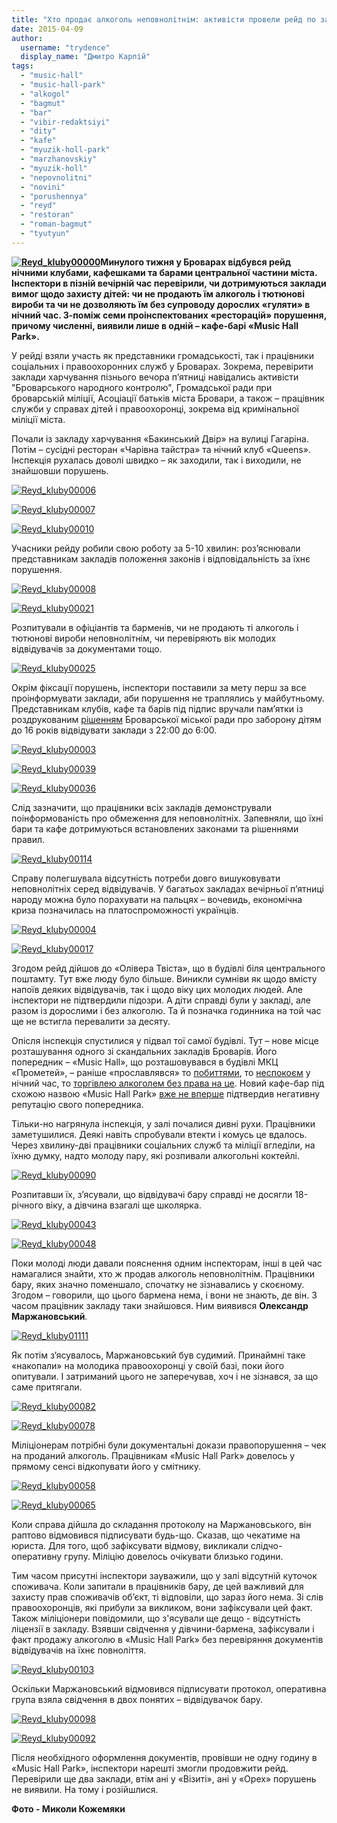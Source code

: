 ```yaml
---
title: "Хто продає алкоголь неповнолітнім: активісти провели рейд по закладах харчування у Броварах"
date: 2015-04-09
author: 
  username: "trydence"
  display_name: "Дмитро Карпій"
tags: 
  - "music-hall"
  - "music-hall-park"
  - "alkogol"
  - "bagmut"
  - "bar"
  - "vibir-redaktsiyi"
  - "dity"
  - "kafe"
  - "myuzik-holl-park"
  - "marzhanovskiy"
  - "myuzik-holl"
  - "nepovnolitni"
  - "novini"
  - "porushennya"
  - "reyd"
  - "restoran"
  - "roman-bagmut"
  - "tyutyun"
---
```


**[![Reyd_kluby00000](https://mpz.brovary.org/wp-content/uploads/2015/04/Reyd_kluby00000.jpg)](https://mpz.brovary.org/wp-content/uploads/2015/04/Reyd_kluby00000.jpg)Минулого тижня у Броварах відбувся рейд нічними клубами, кафешками та барами центральної частини міста. Інспектори в пізній вечірній час перевірили, чи дотримуються заклади вимог щодо захисту дітей: чи не продають їм алкоголь і тютюнові вироби та чи не дозволяють їм без супроводу дорослих «гуляти» в нічний час. З-поміж семи проінспектованих «ресторацій» порушення, причому численні, виявили лише в одній – кафе-барі «Music Hall Park».**

У рейді взяли участь як представники громадськості, так і працівники соціальних і правоохоронних служб у Броварах. Зокрема, перевірити заклади харчування пізнього вечора п’ятниці навідались активісти "Броварського народного контролю", Громадської ради при броварській міліції, Асоціації батьків міста Бровари, а також – працівник служби у справах дітей і правоохоронці, зокрема від кримінальної міліції міста.

Почали із закладу харчування «Бакинський Двір» на вулиці Гагаріна. Потім – сусідні ресторан «Чарівна тайстра» та нічний клуб «Queens». Інспекція рухалась доволі швидко – як заходили, так і виходили, не знайшовши порушень.

[![Reyd_kluby00006](https://mpz.brovary.org/wp-content/uploads/2015/04/Reyd_kluby00006.jpg)](https://mpz.brovary.org/wp-content/uploads/2015/04/Reyd_kluby00006.jpg)

[![Reyd_kluby00007](https://mpz.brovary.org/wp-content/uploads/2015/04/Reyd_kluby00007.jpg)](https://mpz.brovary.org/wp-content/uploads/2015/04/Reyd_kluby00007.jpg)

[![Reyd_kluby00010](https://mpz.brovary.org/wp-content/uploads/2015/04/Reyd_kluby00010.jpg)](https://mpz.brovary.org/wp-content/uploads/2015/04/Reyd_kluby00010.jpg)

Учасники рейду робили свою роботу за 5-10 хвилин: роз’яснювали представникам закладів положення законів і відповідальність за їхнє порушення.

[![Reyd_kluby00008](https://mpz.brovary.org/wp-content/uploads/2015/04/Reyd_kluby00008.jpg)](https://mpz.brovary.org/wp-content/uploads/2015/04/Reyd_kluby00008.jpg)

[![Reyd_kluby00021](https://mpz.brovary.org/wp-content/uploads/2015/04/Reyd_kluby00021.jpg)](https://mpz.brovary.org/wp-content/uploads/2015/04/Reyd_kluby00021.jpg)

Розпитували в офіціантів та барменів, чи не продають ті алкоголь і тютюнові вироби неповнолітнім, чи перевіряють вік молодих відвідувачів за документами тощо.

[![Reyd_kluby00025](https://mpz.brovary.org/wp-content/uploads/2015/04/Reyd_kluby00025.jpg)](https://mpz.brovary.org/wp-content/uploads/2015/04/Reyd_kluby00025.jpg)

Окрім фіксації порушень, інспектори поставили за мету перш за все проінформувати заклади, аби порушення не траплялись у майбутньому. Представникам клубів, кафе та барів під підпис вручали пам’ятки із роздрукованим [рішенням](http://docs.pravo-znaty.org.ua/p12009/20.05.2014/264) Броварської міської ради про заборону дітям до 16 років відвідувати заклади з 22:00 до 6:00.

[![Reyd_kluby00003](https://mpz.brovary.org/wp-content/uploads/2015/04/Reyd_kluby00003.jpg)](https://mpz.brovary.org/wp-content/uploads/2015/04/Reyd_kluby00003.jpg)

[![Reyd_kluby00039](https://mpz.brovary.org/wp-content/uploads/2015/04/Reyd_kluby00039.jpg)](https://mpz.brovary.org/wp-content/uploads/2015/04/Reyd_kluby00039.jpg)

[![Reyd_kluby00036](https://mpz.brovary.org/wp-content/uploads/2015/04/Reyd_kluby00036.jpg)](https://mpz.brovary.org/wp-content/uploads/2015/04/Reyd_kluby00036.jpg)

Слід зазначити, що працівники всіх закладів демонстрували поінформованість про обмеження для неповнолітніх. Запевняли, що їхні бари та кафе дотримуються встановлених законами та рішеннями правил.

[![Reyd_kluby00114](https://mpz.brovary.org/wp-content/uploads/2015/04/Reyd_kluby00114.jpg)](https://mpz.brovary.org/wp-content/uploads/2015/04/Reyd_kluby00114.jpg)

Справу полегшувала відсутність потреби довго вишуковувати неповнолітніх серед відвідувачів. У багатьох закладах вечірньої п’ятниці народу можна було порахувати на пальцях – вочевидь, економічна криза позначилась на платоспроможності українців.

[![Reyd_kluby00004](https://mpz.brovary.org/wp-content/uploads/2015/04/Reyd_kluby00004.jpg)](https://mpz.brovary.org/wp-content/uploads/2015/04/Reyd_kluby00017.jpg)

[![Reyd_kluby00017](https://mpz.brovary.org/wp-content/uploads/2015/04/Reyd_kluby00017.jpg)](https://mpz.brovary.org/wp-content/uploads/2015/04/Reyd_kluby00017.jpg)

Згодом рейд дійшов до «Олівера Твіста», що в будівлі біля центрального поштамту. Тут вже люду було більше. Виникли сумніви як щодо вмісту напоїв деяких відвідувачів, так і щодо віку цих молодих людей. Але інспектори не підтвердили підозри. А діти справді були у закладі, але разом із дорослими і без алкоголю. Та й позначка годинника на той час ще не встигла перевалити за десяту.

Опісля інспекція спустилися у підвал тої самої будівлі. Тут – нове місце розташування одного зі скандальних закладів Броварів. Його попередник – «Music Hall», що розташовувався в будівлі МКЦ «Прометей», – раніше «прославлявся» то [побиттями](https://mpz.brovary.org/vosmogo-bereznya-ohorontsi-myuzik-holu-privitali-kliyentku-podviynim-perelomom-video/), то [неспокоєм](https://mpz.brovary.org/krik-dushi-meshkantsiv-budinkiv-kotri-poterpayut-vid-susidstva-z-myuzik-holom/) у нічний час, то [торгівлею алкоголем без права на це](https://mpz.brovary.org/militsiya-rozbiratimetsya-chi-zakonno-prodayut-alkogol-v-myuzik-holi/). Новий кафе-бар під схожою назвою «Music Hall Park» [вже не вперше](https://mpz.brovary.org/v-novomu-kafe-bagmutiv-ponozhovshhina-troye-postrazhdalih-odin-u-vazhkomu-stani/) підтвердив негативну репутацію свого попередника.

Тільки-но нагрянула інспекція, у залі почалися дивні рухи. Працівники заметушилися. Деякі навіть спробували втекти і комусь це вдалось. Через хвилину-дві працівники соціальних служб та міліції вгледіли, на їхню думку, надто молоду пару, які розпивали алкогольні коктейлі.

[![Reyd_kluby00090](https://mpz.brovary.org/wp-content/uploads/2015/04/Reyd_kluby00090.jpg)](https://mpz.brovary.org/wp-content/uploads/2015/04/Reyd_kluby00090.jpg)

Розпитавши їх, з’ясували, що відвідувачі бару справді не досягли 18-річного віку, а дівчина взагалі ще школярка.

[![Reyd_kluby00043](https://mpz.brovary.org/wp-content/uploads/2015/04/Reyd_kluby00043.jpg)](https://mpz.brovary.org/wp-content/uploads/2015/04/Reyd_kluby00043.jpg)

[![Reyd_kluby00048](https://mpz.brovary.org/wp-content/uploads/2015/04/Reyd_kluby00048.jpg)](https://mpz.brovary.org/wp-content/uploads/2015/04/Reyd_kluby00048.jpg)

Поки молоді люди давали пояснення одним інспекторам, інші в цей час намагалися знайти, хто ж продав алкоголь неповнолітнім. Працівники бару, яких значно поменшало, спочатку не зізнавались у скоєному. Згодом – говорили, що цього бармена нема, і вони не знають, де він. З часом працівник закладу таки знайшовся. Ним виявився **Олександр Маржановський**.

[![Reyd_kluby01111](https://mpz.brovary.org/wp-content/uploads/2015/04/Reyd_kluby01111.jpg)](https://mpz.brovary.org/wp-content/uploads/2015/04/Reyd_kluby01111.jpg)

Як потім з’ясувалось, Маржановський був судимий. Принаймні таке «накопали» на молодика правоохоронці у своїй базі, поки його опитували. І затриманий цього не заперечував, хоч і не зізнався, за що саме притягали.

[![Reyd_kluby00082](https://mpz.brovary.org/wp-content/uploads/2015/04/Reyd_kluby00082.jpg)](https://mpz.brovary.org/wp-content/uploads/2015/04/Reyd_kluby00082.jpg)

[![Reyd_kluby00078](https://mpz.brovary.org/wp-content/uploads/2015/04/Reyd_kluby00078.jpg)](https://mpz.brovary.org/wp-content/uploads/2015/04/Reyd_kluby00078.jpg)

Міліціонерам потрібні були документальні докази правопорушення – чек на проданий алкоголь. Працівникам «Music Hall Park» довелось у прямому сенсі відкопувати його у смітнику.

[![Reyd_kluby00058](https://mpz.brovary.org/wp-content/uploads/2015/04/Reyd_kluby00058.jpg)](https://mpz.brovary.org/wp-content/uploads/2015/04/Reyd_kluby00058.jpg)

[![Reyd_kluby00065](https://mpz.brovary.org/wp-content/uploads/2015/04/Reyd_kluby00065.jpg)](https://mpz.brovary.org/wp-content/uploads/2015/04/Reyd_kluby00065.jpg)

Коли справа дійшла до складання протоколу на Маржановського, він раптово відмовився підписувати будь-що. Сказав, що чекатиме на юриста. Для того, щоб зафіксувати відмову, викликали слідчо-оперативну групу. Міліцію довелось очікувати близько години.

Тим часом присутні інспектори зауважили, що у залі відсутній куточок споживача. Коли запитали в працівників бару, де цей важливий для захисту прав споживачів об’єкт, ті відповіли, що зараз його нема. Зі слів правоохоронців, які прибули за викликом, вони зафіксували цей факт. Також міліціонери повідомили, що з'ясували ще дещо - відсутність ліцензії в закладу. Взявши свідчення у дівчини-бармена, зафіксували і факт продажу алкоголю в «Music Hall Park» без перевіряння документів відвідувачів на їхнє повноліття.

[![Reyd_kluby00103](https://mpz.brovary.org/wp-content/uploads/2015/04/Reyd_kluby00103.jpg)](https://mpz.brovary.org/wp-content/uploads/2015/04/Reyd_kluby00103.jpg)

Оскільки Маржановський відмовився підписувати протокол, оперативна група взяла свідчення в двох понятих – відвідувачок бару.

[![Reyd_kluby00098](https://mpz.brovary.org/wp-content/uploads/2015/04/Reyd_kluby00098.jpg)](https://mpz.brovary.org/wp-content/uploads/2015/04/Reyd_kluby00098.jpg)

[![Reyd_kluby00092](https://mpz.brovary.org/wp-content/uploads/2015/04/Reyd_kluby00092.jpg)](https://mpz.brovary.org/wp-content/uploads/2015/04/Reyd_kluby00092.jpg)

Після необхідного оформлення документів, провівши не одну годину в «Music Hall Park», інспектори нарешті змогли продовжити рейд. Перевірили ще два заклади, втім ані у «Візиті», ані у «Орех» порушень не виявили. На тому і розійшлися.

**Фото - Миколи Кожемяки**
